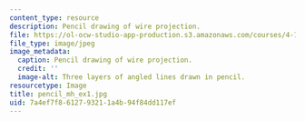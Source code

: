 ```yaml
---
content_type: resource
description: Pencil drawing of wire projection.
file: https://ol-ocw-studio-app-production.s3.amazonaws.com/courses/4-111-introduction-to-architecture-environmental-design-spring-2014/7a4ef7f8612793211a4b94f84dd117ef_pencil_mh_ex1.jpg
file_type: image/jpeg
image_metadata:
  caption: Pencil drawing of wire projection.
  credit: ''
  image-alt: Three layers of angled lines drawn in pencil.
resourcetype: Image
title: pencil_mh_ex1.jpg
uid: 7a4ef7f8-6127-9321-1a4b-94f84dd117ef
---
```

